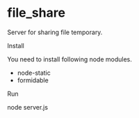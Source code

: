 file_share
==========

Server for sharing file temporary.

Install

 You need to install following node modules.
  - node-static
  - formidable

Run

 node server.js
